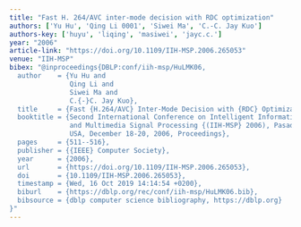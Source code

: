 ```yaml
---
title: "Fast H. 264/AVC inter-mode decision with RDC optimization"
authors: ['Yu Hu', 'Qing Li 0001', 'Siwei Ma', 'C.-C. Jay Kuo']
authors-key: ['huyu', 'liqing', 'masiwei', 'jayc.c.']
year: "2006"
article-link: "https://doi.org/10.1109/IIH-MSP.2006.265053"
venue: "IIH-MSP"
bibex: "@inproceedings{DBLP:conf/iih-msp/HuLMK06,
  author    = {Yu Hu and
               Qing Li and
               Siwei Ma and
               C.{-}C. Jay Kuo},
  title     = {Fast {H.264/AVC} Inter-Mode Decision with {RDC} Optimization},
  booktitle = {Second International Conference on Intelligent Information Hiding
               and Multimedia Signal Processing {(IIH-MSP} 2006), Pasadena, California,
               USA, December 18-20, 2006, Proceedings},
  pages     = {511--516},
  publisher = {{IEEE} Computer Society},
  year      = {2006},
  url       = {https://doi.org/10.1109/IIH-MSP.2006.265053},
  doi       = {10.1109/IIH-MSP.2006.265053},
  timestamp = {Wed, 16 Oct 2019 14:14:54 +0200},
  biburl    = {https://dblp.org/rec/conf/iih-msp/HuLMK06.bib},
  bibsource = {dblp computer science bibliography, https://dblp.org}
}"
---
```


